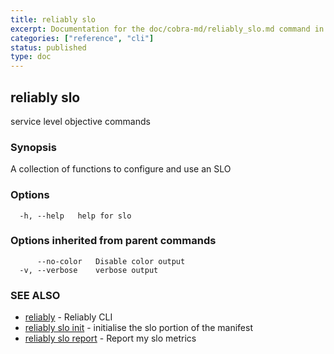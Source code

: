 ```yaml
---
title: reliably slo
excerpt: Documentation for the doc/cobra-md/reliably_slo.md command in the Reliably CLI
categories: ["reference", "cli"]
status: published
type: doc
---
```

## reliably slo

service level objective commands

### Synopsis

A collection of functions to configure and use an SLO

### Options

```
  -h, --help   help for slo
```

### Options inherited from parent commands

```
      --no-color   Disable color output
  -v, --verbose    verbose output
```

### SEE ALSO

* [reliably](/docs/reference/cli/reliably/)	 - Reliably CLI
* [reliably slo init](/docs/reference/cli/reliably-slo-init/)	 - initialise the slo portion of the manifest
* [reliably slo report](/docs/reference/cli/reliably-slo-report/)	 - Report my slo metrics

